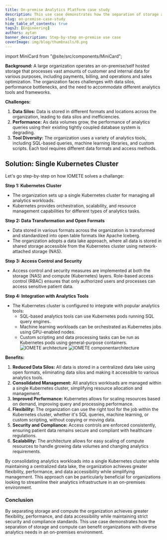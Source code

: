 ```yaml
---
title: On-premise Analytics Platform case study
description: This use case demonstrates how the separation of storage and compute can benefit organizations with diverse analytics needs in an on-premises environment
slug: on-premise-case-study
hide_table_of_contents: true
tags2: [Engineering]
authors: aytan
banner_description: Step-by-step on-premise use case
coverImage: img/blog/thumbnails/0.png
---
```


import MiniCard from "@site/src/components/MiniCard";

**Background:**
A large organization operates an on-premise/self hosted storage that processes vast amounts of customer and internal data for various purposes, including payments, billing, and operations and sales optimization. The organization faces challenges with data silos, performance bottlenecks, and the need to accommodate different analytics tools and frameworks.

<!-- truncate -->

**Challenges:**

1. **Data Silos:** Data is stored in different formats and locations across the organization, leading to data silos and inefficiencies.
2. **Performance:** As data volumes grow, the performance of analytics queries using their existing tightly coupled database system is degrading.
3. **Tool Diversity:** The organization uses a variety of analytics tools, including SQL-based queries, machine learning libraries, and custom scripts. Each tool requires different data formats and access methods.

<!-- <MiniCard link="https://sandbox.iomete.com/auth/realms/iomete/protocol/openid-connect/registrations?client_id=app&response_type=code&scope=openid&redirect_uri=http://sandbox.iomete.com" linkName="Try Sandbox">Discovering the data lakehouse platform?</MiniCard> -->

## **Solution: Single Kubernetes Cluster**

Let's go step-by-step on how IOMETE solves a challange:

**Step 1: Kubernetes Cluster**

- The organization sets up a single Kubernetes cluster for managing all analytics workloads.
- Kubernetes provides orchestration, scalability, and resource management capabilities for different types of analytics tasks.

**Step 2: Data Transformation and Open Formats**

- Data stored in various formats across the organization is transformed and standardized into open table formats like Apache Iceberg.
- The organization adopts a data lake approach, where all data is stored in shared storage accessible from the Kubernetes cluster using network-attached storage (NAS).

**Step 3: Access Control and Security**

- Access control and security measures are implemented at both the storage (NAS) and compute (Kubernetes) layers. Role-based access control (RBAC) ensures that only authorized users and processes can access sensitive patient data.

**Step 4: Integration with Analytics Tools**

- The Kubernetes cluster is configured to integrate with popular analytics tools:
  - SQL-based analytics tools can use Kubernetes pods running SQL query engines.
  - Machine learning workloads can be orchestrated as Kubernetes jobs using GPU-enabled nodes.
  - Custom scripting and data processing tasks can be run as Kubernetes pods using general-purpose containers.
    ![IOMETE architecture](/img/blog/2023-09-26-on-premise-data-lakehouse-case-study/iomete-architecture.jpg)
    ![IOMETE componentarchitecture](/img/blog/2023-09-26-on-premise-data-lakehouse-case-study/iomete-component-architecture.jpg)

**Benefits:**

1. **Reduced Data Silos:** All data is stored in a centralized data lake using open formats, eliminating data silos and making it accessible to various analytics tools.
2. **Consolidated Management:** All analytics workloads are managed within a single Kubernetes cluster, simplifying resource allocation and management.
3. **Improved Performance:** Kubernetes allows for scaling resources based on demand, improving query and processing performance.
4. **Flexibility:** The organization can use the right tool for the job within the Kubernetes cluster, whether it's SQL queries, machine learning, or custom scripting, without copying or moving data.
5. **Security and Compliance:** Access controls are enforced consistently, ensuring patient data remains secure and compliant with healthcare regulations.
6. **Scalability:** The architecture allows for easy scaling of compute resources to handle growing data volumes and changing analytics requirements.

By consolidating analytics workloads into a single Kubernetes cluster while maintaining a centralized data lake, the organization achieves greater flexibility, performance, and data accessibility while simplifying management. This approach can be particularly beneficial for organizations looking to streamline their analytics infrastructure in an on-premises environment.

### Conclusion

By separating storage and compute the organization achieves greater flexibility, performance, and data accessibility while maintaining strict security and compliance standards. This use case demonstrates how the separation of storage and compute can benefit organizations with diverse analytics needs in an on-premises environment.
